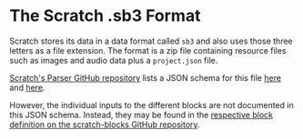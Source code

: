 # The Scratch .sb3 Format

Scratch stores its data in a data format called `sb3` and also uses those three letters as a file extension.
The format is a zip file containing resource files such as images and audio data plus a `project.json` file.

[Scratch's Parser GitHub repository](https://github.com/scratchfoundation/scratch-parser) lists a JSON schema for this file [here](https://github.com/scratchfoundation/scratch-parser/blob/master/lib/sb3_definitions.json) and [here](https://github.com/scratchfoundation/scratch-parser/blob/master/lib/sb3_schema.json).

However, the individual inputs to the different blocks are not documented in this JSON schema.
Instead, they may be found in the [respective block definition on the scratch-blocks GitHub repository](https://github.com/scratchfoundation/scratch-blocks/blob/2e3a31e555a611f0c48d7c57074e2e54104c04ce/blocks_vertical/).